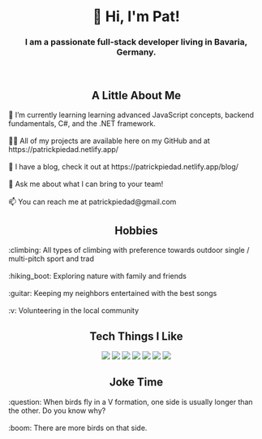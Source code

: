 <h1 align="center"> 👋 Hi, I'm Pat! </h1>
<h3 align="center"> I am a passionate full-stack developer living in Bavaria, Germany. </h3>
<br>
<h2 align="center"> A Little About Me </h2> 
🌱 I’m currently learning learning advanced JavaScript concepts, backend fundamentals, C#, and the .NET framework.
<br></br>
👨‍💻 All of my projects are available here on my GitHub and at https://patrickpiedad.netlify.app/
<br></br>
📝 I have a blog, check it out at https://patrickpiedad.netlify.app/blog/
<br></br>
💬 Ask me about what I can bring to your team!
<br></br>
📫 You can reach me at patrickpiedad@gmail.com

<h2 align="center"> Hobbies </h2>
:climbing: All types of climbing with preference towards outdoor single / multi-pitch sport and trad
<br></br>
:hiking_boot: Exploring nature with family and friends
<br></br>
:guitar: Keeping my neighbors entertained with the best songs
<br></br>
:v: Volunteering in the local community

<h2 align="center"> Tech Things I Like </h2>

<p align="center">
  <img src="https://img.shields.io/badge/HTML-239120?style=for-the-badge&logo=html5&logoColor=white"/>
  <img src="https://img.shields.io/badge/CSS-239120?&style=for-the-badge&logo=css3&logoColor=white"/>
  <img src="https://img.shields.io/badge/JavaScript-F7DF1E?style=for-the-badge&logo=javascript&logoColor=black"/>
  <img src="https://img.shields.io/badge/C%23-239120?style=for-the-badge&logo=c-sharp&logoColor=white"/>
  <img src="https://img.shields.io/badge/.NET-5C2D91?style=for-the-badge&logo=.net&logoColor=white"/>
  <img src="https://img.shields.io/badge/Netlify-00C7B7?style=for-the-badge&logo=netlify&logoColor=white"/>
  <img src="https://img.shields.io/badge/Microsoft_Azure-0089D6?style=for-the-badge&logo=microsoft-azure&logoColor=white"/>
  <!-- <img src="https://img.shields.io/badge/GitHub-100000?style=for-the-badge&logo=github&logoColor=white"/> -->
  <!-- <img src="https://img.shields.io/badge/Node.js-43853D?style=for-the-badge&logo=node.js&logoColor=white"/> -->
  <!-- <img src="https://img.shields.io/badge/React-20232A?style=for-the-badge&logo=react&logoColor=61DAFB"/> -->
  <!-- <img src="https://img.shields.io/badge/MongoDB-4EA94B?style=for-the-badge&logo=mongodb&logoColor=white"/> -->
  <!-- <img src="https://img.shields.io/badge/PostgreSQL-316192?style=for-the-badge&logo=postgresql&logoColor=white"/> -->
</p>

<h2 align="center"> Joke Time </h2>
:question: When birds fly in a V formation, one side is usually longer than the other. Do you know why?
<br></br>
:boom: There are more birds on that side.

